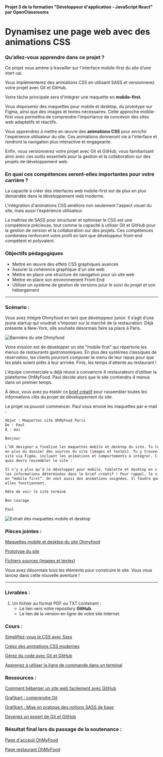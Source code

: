 #### Projet 3 de la formation "Développeur d'application - JavaScript React" par OpenClassrooms

# Dynamisez une page web avec des animations CSS

### Qu’allez-vous apprendre dans ce projet ?

Ce projet vous amène à travailler sur l'interface mobile-first du site d’une start-up. 

Vous implémenterez des animations CSS en utilisant SASS et versionnerez votre projet avec Git et GitHub.

Votre tâche principale sera d'intégrer une maquette en **mobile-first**. 

Vous disposerez des maquettes pour mobile et desktop, du prototype sur Figma, ainsi que des images et textes nécessaires. Cette approche mobile-first vous permettra de comprendre l'importance de concevoir des sites web adaptatifs et réactifs.

Vous apprendrez à mettre en œuvre des **animations CSS** pour enrichir l'expérience utilisateur du site. Ces animations 
donneront vie à l'interface et rendront la navigation plus interactive et engageante.

Enfin, vous versionnerez votre projet avec Git et GitHub, vous familiarisant ainsi avec ces outils essentiels pour 
la gestion et la collaboration sur des projets de développement web.

### En quoi ces compétences seront-elles importantes pour votre carrière ? 
La capacité à créer des interfaces web mobile-first est de plus en plus demandée dans le développement web moderne. 

L'intégration d'animations CSS améliore non seulement l'aspect visuel du site, mais aussi l'expérience utilisateur. 

La maîtrise de SASS pour structurer et optimiser le CSS est une compétence précieuse, tout comme la capacité à utiliser
Git et GitHub pour la gestion de version et la collaboration sur des projets. Ces compétences combinées renforcent 
votre profil en tant que développeur front-end compétent et polyvalent.

 
### Objectifs pédagogiques
* Mettre en œuvre des effets CSS graphiques avancés
* Assurer la cohérence graphique d'un site web
* Mettre en place une structure de navigation pour un site web
* Mettre en place son environnement Front-End
* Utiliser un système de gestion de versions pour le suivi du projet et son hébergement

***

### Scénario :

Vous avez intégré Ohmyfood en tant que développeur junior. Il s’agit d’une jeune startup qui voudrait s'imposer sur le marché de la restauration. Déjà présente à New-York, elle souhaite désormais faire sa place à Paris. 

![Bannière du site Ohmyfood](https://user.oc-static.com/upload/2022/06/22/16559011566667_FR_1117_P4_Banner-Ohmyfood.png)


Votre mission est de développer un site “mobile first” qui répertorie les menus de restaurants gastronomiques. En plus des systèmes classiques de réservation, les clients pourront composer le menu de leur repas pour que les plats soient prêts à leur arrivée. Finis, les temps d'attente au restaurant !

L’équipe commerciale a déjà réussi à convaincre 4 restaurateurs d’utiliser la plateforme OhMyFood. Paul décide alors que le site contiendra 4 menus dans un premier temps. 

À deux, vous avez pu établir ce [brief créatif](https://course.oc-static.com/projects/D%C3%A9veloppeur+Web/IW_P4+Animations+CSS+Ohmyfood/Brief+cr%C3%A9atif+site+Ohmyfood.pdf) pour rassembler toutes les informations clés du projet de développement du site.

Le projet va pouvoir commencer. Paul vous envoie les maquettes par e-mail :

```bash
Objet : Maquettes site OhMyFood Paris
De : Paul
À : moi

Bonjour

L’UX designer a finalisé les maquettes mobile et desktop du site. Tu les trouveras en pièce jointe, 
en plus du dossier des sources du site (images et textes). Tu y trouveras également le prototype du 
site via Figma, incluant les animations et comportements à intégrer. Ci-dessous un extrait de ce à 
quoi devra ressembler le site :

Il n’y a plus qu’à le développer pour mobile, tablette et desktop en s’appuyant rigoureusement sur 
les informations déterminées dans le brief créatif ! Pour rappel, le site doit être responsive et 
en “mobile first”. On veut aussi des animations soignées. Il faudra que tu m’expliques comment 
elles fonctionnent. 

Hâte de voir le site terminé

Bon courage

Paul
```
![Extrait des maquettes mobile et desktop](https://user.oc-static.com/upload/2022/06/22/16559016787093_Untitled%20design.png)

### Pièces jointes :

[Maquettes mobile et desktop du site Ohmyfood](https://www.figma.com/file/t4449fzDnwGYmzuwQdu87V/Projet-3-FR---Ohmyfood?node-id=0%3A1)

[Prototype du site](https://www.figma.com/proto/t4449fzDnwGYmzuwQdu87V/Maquettes-Ohmyfood-(mobile-et-desktop)?node-id=25368-591&scaling=scale-down&page-id=0%3A1&starting-point-node-id=25368%3A591&show-proto-sidebar=1)

[Fichiers sources (images et textes)](https://course.oc-static.com/projects/D%C3%A9veloppeur+Web/IW_P4+Animations+CSS+Ohmyfood/Images+et+textes+Ohmyfood.zip)

Vous avez désormais tous les éléments pour construire le site. Vous vous lancez dans cette nouvelle aventure !

***

### Livrables :
1. Un fichier au format PDF ou TXT contenant : 
   - Le lien vers votre repository **GitHub**.
   - Le lien de la version en ligne de votre site Internet.

### Cours :
[Simplifiez-vous le CSS avec Sass](https://openclassrooms.com/fr/courses/6106181-simplifiez-vous-le-css-avec-sass)

[Créez des animations CSS modernes](https://openclassrooms.com/fr/courses/5919246-creez-des-animations-css-modernes)

[Gérez du code avec Git et GitHub](https://openclassrooms.com/fr/courses/7162856-gerez-du-code-avec-git-et-github)

[Apprenez à utiliser la ligne de commande dans un terminal](https://openclassrooms.com/fr/courses/6173491-apprenez-a-utiliser-la-ligne-de-commande-dans-un-terminal)

### Ressources :
[Comment héberger un site web facilement avec GitHub](https://www.youtube.com/watch?v=dBAZ5Qc2bIk)

[Grafikart : comprendre Git](https://www.grafikart.fr/formations/git)

[Grafikart : Mise en pratique des notions SASS de base](https://www.grafikart.fr/formations/sass-preprocesseur)

[Devenez un expert de Git et GitHub](https://openclassrooms.com/fr/courses/7688581-devenez-un-expert-de-git-et-github)


### Résultat final lors du passage de la soutenance :
[Page d'acceuil OhMyFood](https://olafswan.github.io/OC_DAJR_P3-Ohmyfood/index.html)

[Page restaurant OhMyFood](https://olafswan.github.io/OC_DAJR_P3-Ohmyfood/la-palette-du-gout.html)

